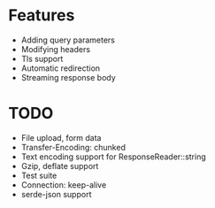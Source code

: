 # Features
* Adding query parameters
* Modifying headers
* Tls support
* Automatic redirection
* Streaming response body

# TODO
* File upload, form data
* Transfer-Encoding: chunked
* Text encoding support for ResponseReader::string
* Gzip, deflate support
* Test suite
* Connection: keep-alive
* serde-json support
